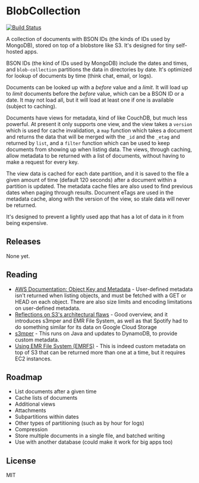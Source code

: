 # BlobCollection

[![Build Status](https://travis-ci.com/apicomponents/blob-collection.svg?branch=master)](https://travis-ci.com/apicomponents/blob-collection)

A collection of documents with BSON IDs (the kinds of IDs used by
MongoDB), stored on top of a blobstore like S3. It's designed for
tiny self-hosted apps.

BSON IDs (the kind of IDs used by MongoDB) include the dates and
times, and `blob-collection` partitions the data in directories by
date. It's optimized for lookup of documents by time (think chat,
email, or logs).

Documents can be looked up with a _before_ value and a _limit_. It
will load up to _limit_ documents before the _before_ value, which
can be a BSON ID or a date. It may not load all, but it will load
at least one if one is available (subject to caching).

Documents have views for metadata, kind of like CouchDB, but much
less powerful. At present it only supports one view, and the view
takes a `version` which is used for cache invalidation, a `map`
function which takes a document and returns the data that will be
merged with the `_id` and the `_etag` and returned by `list`, and
a `filter` function which can be used to keep documents from
showing up when listing data. The views, through caching, allow
metadata to be returned with a list of documents, without having
to make a request for every key.

The view data is cached for each date partition, and it is saved
to the file a given amount of time (default 120 seconds) after a
document within a partition is updated. The metadata cache files
are also used to find previous dates when paging through results.
Document eTags are used in the metadata cache, along with the
version of the view, so stale data will never be returned.

It's designed to prevent a lightly used app that has a lot of
data in it from being expensive.

## Releases

None yet.

## Reading

- [AWS Documentation: Object Key and Metadata](https://docs.aws.amazon.com/AmazonS3/latest/dev/UsingMetadata.html) - User-defined metadata isn't returned when listing objects, and must be fetched with a GET or HEAD on each object. There are also size limits and encoding limitations on user-defined metadata.
- [Reflections on S3's architectural flaws](https://medium.com/@jim_dowling/reflections-on-s3s-architectural-flaws-71f14c05a5fa) - Good overview, and it introduces s3mper and EMR File System, as well as that Spotify had to do something similar for its data on Google Cloud Storage
- [s3mper](https://github.com/Netflix/s3mper) - This runs on Java and updates to DynamoDB, to provide custom metadata.
- [Using EMR File System (EMRFS)](https://docs.aws.amazon.com/emr/latest/ManagementGuide/emr-fs.html) - This is indeed custom metadata on top of S3 that can be returned more than one at a time, but it requires EC2 instances.

## Roadmap

- List documents after a given time
- Cache lists of documents
- Additional views
- Attachments
- Subpartitions within dates
- Other types of partitioning (such as by hour for logs)
- Compression
- Store multiple documents in a single file, and batched writing
- Use with another database (could make it work for big apps too)

## License

MIT
